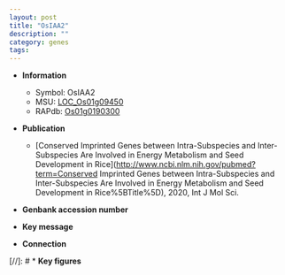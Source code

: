 ```yaml
---
layout: post
title: "OsIAA2"
description: ""
category: genes
tags: 
---
```


* **Information**  
    + Symbol: OsIAA2  
    + MSU: [LOC_Os01g09450](http://rice.uga.edu/cgi-bin/ORF_infopage.cgi?orf=LOC_Os01g09450)  
    + RAPdb: [Os01g0190300](https://rapdb.dna.affrc.go.jp/locus/?name=Os01g0190300)  

* **Publication**  
    + [Conserved Imprinted Genes between Intra-Subspecies and Inter-Subspecies Are Involved in Energy Metabolism and Seed Development in Rice](http://www.ncbi.nlm.nih.gov/pubmed?term=Conserved Imprinted Genes between Intra-Subspecies and Inter-Subspecies Are Involved in Energy Metabolism and Seed Development in Rice%5BTitle%5D), 2020, Int J Mol Sci.

* **Genbank accession number**  

* **Key message**  

* **Connection**  

[//]: # * **Key figures**  


